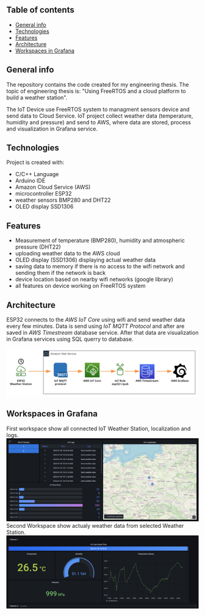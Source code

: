 ## Table of contents
* [General info](#general-info)
* [Technologies](#technologies)
* [Features](#features)
* [Architecture](#architecture)
* [Workspaces in Grafana](#workspaces-in-grafana)

## General info
The repository contains the code created for my engineering thesis. The topic of engineering thesis is: "Using FreeRTOS and a cloud platform to build a weather station".

The IoT Device use FreeRTOS system to managment sensors device and send data to Cloud Service. IoT project collect weather data (temperature, humidity and pressure) and send to AWS, where data are stored, process and visualization in Grafana service. 

## Technologies
Project is created with:
 * C/C++ Language
 * Arduino IDE
 * Amazon Cloud Service (AWS)
 * microcontroller ESP32
 * weather sensors BMP280 and DHT22
 * OLED display SSD1306

## Features
 - Measurement of temperature (BMP280), humidity and atmospheric pressure (DHT22)
 - uploading weather data to the AWS cloud 
 - OLED display (SSD1306) displaying actual weather data
 - saving data to memory if there is no access to the wifi network and sending them if the network is back
 - device location based on nearby wifi networks (google library)
 - all features on device working on FreeRTOS system

## Architecture
ESP32 connects to the *AWS IoT Core* using wifi and send weather data every few minutes. Data is send using *IoT MQTT Protocol* and after are saved in *AWS Timestream* database service. After that data are visualization in Grafana services using SQL querry to database.

![Architecture IoT Weather Station](/Esp32_architecture.png?raw=true "Architecture IoT Weather Station")

## Workspaces in Grafana
First workspace show all connected IoT Weather Station, localization and logs.
![Main workspace from Grafana](/grafanaMain.png?raw=true "Main workspace from Grafana")
Second Workspace show actualy weather data from selected Weather Station.
![Second workspace from Grafana](/grafanaDevice.png?raw=true "Second workspace from Grafana")
